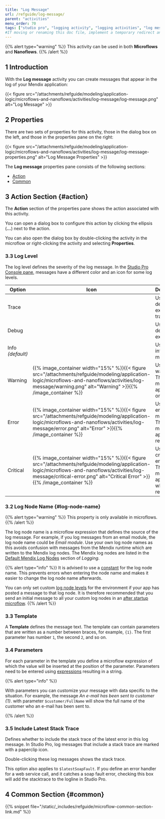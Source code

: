 ```yaml
---
title: "Log Message"
url: /refguide/log-message/
parent: "activities"
menu_order: 70
tags: ["studio pro", "logging activity", "logging activities", "log message"]
#If moving or renaming this doc file, implement a temporary redirect and let the respective team know they should update the URL in the product. See Mapping to Products for more details.
---
```


{{% alert type="warning" %}}
This activity can be used in both **Microflows** and **Nanoflows**.
{{% /alert %}}

## 1 Introduction

With the **Log message** activity you can create messages that appear in the log of your Mendix application:

{{< figure src="/attachments/refguide/modeling/application-logic/microflows-and-nanoflows/activities/log-message/log-message.png" alt="Log Message" >}}

## 2 Properties

There are two sets of properties for this activity, those in the dialog box on the left, and those in the properties pane on the right:

{{< figure src="/attachments/refguide/modeling/application-logic/microflows-and-nanoflows/activities/log-message/log-message-properties.png" alt="Log Message Properties" >}}

The **Log message** properties pane consists of the following sections:

* [Action](#action)
* [Common](#common)

## 3 Action Section {#action}

The **Action** section of the properties pane shows the action associated with this activity.

You can open a dialog box to configure this action by clicking the ellipsis (**…**) next to the action.

You can also open the dialog box by double-clicking the activity in the microflow or right-clicking the activity and selecting **Properties**.

### 3.3 Log Level

The log level defines the severity of the log message. In the [Studio Pro Console pane](/refguide/view-menu/#console), messages have a different color and an icon for some log levels.

| Option | Icon | Description |
| --- | --- | --- |
| Trace |   | Used for detailed execution traces. |
| Debug |   | Used to debug execution. |
| Info  *(default)*  |   | Used to log informative messages. |
| Warning | {{% image_container width="15%" %}}{{< figure src="/attachments/refguide/modeling/application-logic/microflows-and-nanoflows/activities/log-message/warning.png" alt="Warning" >}}{{% /image_container %}} | Used to log warnings. These messages appear in orange. |
| Error | {{% image_container width="15%" %}}{{< figure src="/attachments/refguide/modeling/application-logic/microflows-and-nanoflows/activities/log-message/error.png" alt="Error" >}}{{% /image_container %}} | Used to log error messages. These messages appear in red. |
| Critical | {{% image_container width="15%" %}}{{< figure src="/attachments/refguide/modeling/application-logic/microflows-and-nanoflows/activities/log-message/critical-error.png" alt="Critical Error" >}}{{% /image_container %}} | Used to log critical errors. These messages appear in white on red. |

### 3.2 Log Node Name {#log-node-name}

{{% alert type="warning" %}}
This property is only available in microflows.
{{% /alert %}}

The log node name is a microflow expression that defines the source of the log message. For example, if you log messages from an email module, the log node name could be *Email module*. Use your own log node names as this avoids confusion with messages from the Mendix runtime which are written to the Mendix log nodes. The Mendix log nodes are listed in the [Default Mendix Log Nodes](/refguide/logging/#mendix-nodes) section of *Logging*.

{{% alert type="info" %}}
It is advised to use a [constant](/refguide/constants/) for the log node name. This prevents errors when entering the node name and makes it easier to change the log node name afterwards.

You can only set custom [log node levels](/developerportal/deploy/environments-details/#log-levels) for the environment if your app has posted a message to that log node. It is therefore recommended that you send an initial message to all your custom log nodes in an [after startup microflow](/refguide/project-settings/#after-startup).
{{% /alert %}}

### 3.3 Template

A **Template** defines the message text. The template can contain parameters that are written as a number between braces, for example, `{1}`. The first parameter has number `1`, the second `2`, and so on.

### 3.4 Parameters

For each parameter in the template you define a microflow expression of which the value will be inserted at the position of the parameter. Parameters need to be entered using [expressions](/refguide/expressions/) resulting in a string.

{{% alert type="info" %}}

With parameters you can customize your message with data specific to the situation. For example, the message *An e-mail has been sent to customer {1}*. with parameter `$customer/FullName` will show the full name of the customer who an e-mail has been sent to.

{{% /alert %}}

### 3.5 Include Latest Stack Trace

Defines whether to include the stack trace of the latest error in this log message. In Studio Pro, log messages that include a stack trace are marked with a paperclip icon.

Double-clicking these log messages shows the stack trace.

This option also applies to `$latestSoapFault`. If you define an error handler for a web service call, and it catches a soap fault error, checking this box will add the stacktrace to the logline in Studio Pro.

## 4 Common Section {#common}

{{% snippet file="/static/_includes/refguide/microflow-common-section-link.md" %}}